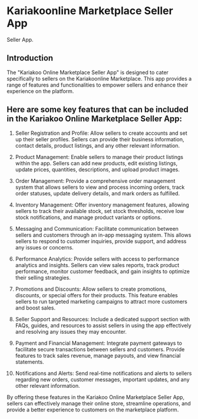 # Kariakoonline Marketplace Seller App 

Seller App.

## Introduction

The "Kariakoo Online Marketplace Seller App" is designed to cater specifically to sellers on the Kariakoonline Marketplace. This app provides a range of features and functionalities to empower sellers and enhance their experience on the platform. 

## Here are some key features that can be included in the Kariakoo Online Marketplace Seller App:

1. Seller Registration and Profile: Allow sellers to create accounts and set up their seller profiles. Sellers can provide their business information, contact details, product listings, and any other relevant information.

2. Product Management: Enable sellers to manage their product listings within the app. Sellers can add new products, edit existing listings, update prices, quantities, descriptions, and upload product images.

3. Order Management: Provide a comprehensive order management system that allows sellers to view and process incoming orders, track order statuses, update delivery details, and mark orders as fulfilled.

4. Inventory Management: Offer inventory management features, allowing sellers to track their available stock, set stock thresholds, receive low stock notifications, and manage product variants or options.

5. Messaging and Communication: Facilitate communication between sellers and customers through an in-app messaging system. This allows sellers to respond to customer inquiries, provide support, and address any issues or concerns.

6. Performance Analytics: Provide sellers with access to performance analytics and insights. Sellers can view sales reports, track product performance, monitor customer feedback, and gain insights to optimize their selling strategies.

7. Promotions and Discounts: Allow sellers to create promotions, discounts, or special offers for their products. This feature enables sellers to run targeted marketing campaigns to attract more customers and boost sales.

8. Seller Support and Resources: Include a dedicated support section with FAQs, guides, and resources to assist sellers in using the app effectively and resolving any issues they may encounter.

9. Payment and Financial Management: Integrate payment gateways to facilitate secure transactions between sellers and customers. Provide features to track sales revenue, manage payouts, and view financial statements.

10. Notifications and Alerts: Send real-time notifications and alerts to sellers regarding new orders, customer messages, important updates, and any other relevant information.

By offering these features in the Kariakoo Online Marketplace Seller App, sellers can effectively manage their online store, streamline operations, and provide a better experience to customers on the marketplace platform.
